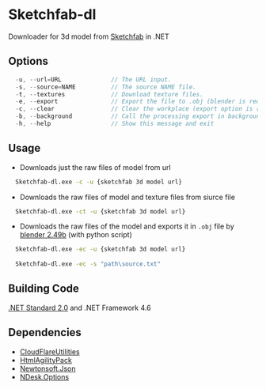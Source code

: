 # Sketchfab-dl
Downloader for 3d model from [Sketchfab](https://sketchfab.com/) in .NET

## Options
```csharp
  -u, --url=URL              // The URL input.
  -s, --source=NAME          // The source NAME file.
  -t, --textures             // Download texture files.
  -e, --export               // Export the file to .obj (blender is required).
  -c, --clear                // Clear the workplace (export option is required).
  -b, --background           // Call the processing export in background (export option is required).
  -h, --help                 // Show this message and exit
```

## Usage
- Downloads just the raw files of model from url
```bash
  Sketchfab-dl.exe -c -u {sketchfab 3d model url}
```

- Downloads the raw files of model and texture files from siurce file
```bash
  Sketchfab-dl.exe -ct -u {sketchfab 3d model url}
```

- Downloads the raw files of the model and exports it in `.obj` file by [blender 2.49b](https://www.blender.org/) (with python script)
```bash
  Sketchfab-dl.exe -ec -u {sketchfab 3d model url}
  
  Sketchfab-dl.exe -ec -s "path\source.txt"
```

## Building Code
[.NET Standard 2.0](https://github.com/dotnet/standard/blob/master/docs/versions.md) and .NET Framework 4.6

## Dependencies
* [CloudFlareUtilities](https://www.nuget.org/packages/CloudFlareUtilities/)
* [HtmlAgilityPack](https://www.nuget.org/packages/HtmlAgilityPack)
* [Newtonsoft.Json](https://www.nuget.org/packages/Newtonsoft.Json)
* [NDesk.Options](https://www.nuget.org/packages/NDesk.Options)
